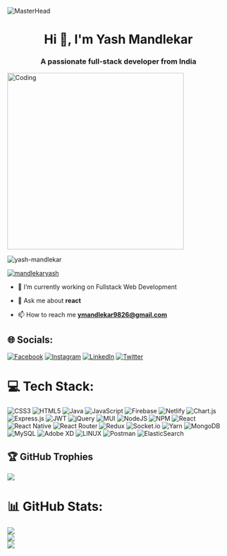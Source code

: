 ![MasterHead](https://imgs.search.brave.com/y9zcbAaPvMXMEEJUb3TMlPSHb46F5F9_no9Rq6aFVIk/rs:fit:1200:732:1/g:ce/aHR0cHM6Ly9jZG4y/LmYtY2RuLmNvbS9m/aWxlcy9kb3dubG9h/ZC8xMTc2NTc0NDkv/Yjk1MjVlLmpwZw)
<h1 align="center">Hi 👋, I'm Yash Mandlekar</h1>
<h3 align="center">A passionate full-stack developer from India</h3>
<img align="center" alt="Coding" width="400" src="https://imgs.search.brave.com/uiNlf5UQHSFtTLeTYSKhdobQOsSRKlk50W-FMjArakg/rs:fit:800:600:1/g:ce/aHR0cHM6Ly9jZG4u/ZHJpYmJibGUuY29t/L3VzZXJzLzI0MDEx/NDEvc2NyZWVuc2hv/dHMvNTQ4Nzk4Mi9k/ZXZlbG9wZXJzLWdp/Zi1zaG93Y2FzZS5n/aWY.gif">
<p align="left"> <img src="https://komarev.com/ghpvc/?username=yash-mandlekar&label=Profile%20views&color=0e75b6&style=flat" alt="yash-mandlekar" /> </p>

<p align="left"> <a href="https://twitter.com/mandlekaryash" target="blank"><img src="https://img.shields.io/twitter/follow/mandlekaryash?logo=twitter&style=for-the-badge" alt="mandlekaryash" /></a> </p>

- 🔭 I’m currently working on Fullstack Web Development

- 💬 Ask me about **react**

- 📫 How to reach me **ymandlekar9826@gmail.com**

## 🌐 Socials: 
[![Facebook](https://img.shields.io/badge/Facebook-%237289DA.svg?logo=facebook&logoColor=white)](https://www.facebook.com/profile.php?id=100008677567868) 
[![Instagram](https://img.shields.io/badge/Instagram-%23E4405F.svg?logo=Instagram&logoColor=white)](https://instagram.com/_yxshh_._) 
[![LinkedIn](https://img.shields.io/badge/LinkedIn-%230077B5.svg?logo=linkedin&logoColor=white)](https://linkedin.com/in/yash-mandlekar-9a974421b) 
[![Twitter](https://img.shields.io/badge/Twitter-%231DA1F2.svg?logo=Twitter&logoColor=white)](https://twitter.com/mandlekaryash) 

# 💻 Tech Stack:
![CSS3](https://img.shields.io/badge/css3-%231572B6.svg?style=flat&logo=css3&logoColor=white) ![HTML5](https://img.shields.io/badge/html5-%23E34F26.svg?style=flat&logo=html5&logoColor=white) ![Java](https://img.shields.io/badge/java-%23ED8B00.svg?style=flat&logo=java&logoColor=white) ![JavaScript](https://img.shields.io/badge/javascript-%23323330.svg?style=flat&logo=javascript&logoColor=%23F7DF1E) ![Firebase](https://img.shields.io/badge/firebase-%23039BE5.svg?style=flat&logo=firebase) ![Netlify](https://img.shields.io/badge/netlify-%23000000.svg?style=flat&logo=netlify&logoColor=#00C7B7) ![Chart.js](https://img.shields.io/badge/chart.js-F5788D.svg?style=flat&logo=chart.js&logoColor=white) ![Express.js](https://img.shields.io/badge/express.js-%23404d59.svg?style=flat&logo=express&logoColor=%2361DAFB) ![JWT](https://img.shields.io/badge/JWT-black?style=flat&logo=JSON%20web%20tokens) ![jQuery](https://img.shields.io/badge/jquery-%230769AD.svg?style=flat&logo=jquery&logoColor=white) ![MUI](https://img.shields.io/badge/MUI-%230081CB.svg?style=flat&logo=material-ui&logoColor=white) ![NodeJS](https://img.shields.io/badge/node.js-6DA55F?style=flat&logo=node.js&logoColor=white) ![NPM](https://img.shields.io/badge/NPM-%23000000.svg?style=flat&logo=npm&logoColor=white) ![React](https://img.shields.io/badge/react-%2320232a.svg?style=flat&logo=react&logoColor=%2361DAFB) ![React Native](https://img.shields.io/badge/react_native-%2320232a.svg?style=flat&logo=react&logoColor=%2361DAFB) ![React Router](https://img.shields.io/badge/React_Router-CA4245?style=flat&logo=react-router&logoColor=white) ![Redux](https://img.shields.io/badge/redux-%23593d88.svg?style=flat&logo=redux&logoColor=white) ![Socket.io](https://img.shields.io/badge/Socket.io-black?style=flat&logo=socket.io&badgeColor=010101) ![Yarn](https://img.shields.io/badge/yarn-%232C8EBB.svg?style=flat&logo=yarn&logoColor=white) ![MongoDB](https://img.shields.io/badge/MongoDB-%234ea94b.svg?style=flat&logo=mongodb&logoColor=white) ![MySQL](https://img.shields.io/badge/mysql-%2300f.svg?style=flat&logo=mysql&logoColor=white) ![Adobe XD](https://img.shields.io/badge/Adobe%20XD-470137?style=flat&logo=Adobe%20XD&logoColor=#FF61F6) ![LINUX](https://img.shields.io/badge/Linux-FCC624?style=flat&logo=linux&logoColor=black) ![Postman](https://img.shields.io/badge/Postman-FF6C37?style=flat&logo=postman&logoColor=white) ![ElasticSearch](https://img.shields.io/badge/-ElasticSearch-005571?style=flat&logo=elasticsearch)

## 🏆 GitHub Trophies
![](https://github-profile-trophy.vercel.app/?username=yash-mandlekar&theme=radical&no-frame=false&no-bg=true&margin-w=4)

# 📊 GitHub Stats:
![](https://github-readme-stats.vercel.app/api?username=yash-mandlekar&theme=radical&hide_border=false&include_all_commits=false&count_private=false)<br/>
![](https://github-readme-streak-stats.herokuapp.com/?user=yash-mandlekar&theme=radical&hide_border=false)<br/>
![](https://github-readme-stats.vercel.app/api/top-langs/?username=yash-mandlekar&theme=radical&hide_border=false&include_all_commits=false&count_private=false&layout=compact)
